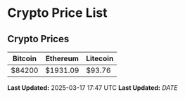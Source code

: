 # Crypto Price List

## Crypto Prices
| Bitcoin | Ethereum | Litecoin |
| ------- | -------- | -------- |
| $84200 | $1931.09 | $93.76 |
**Last Updated:** 2025-03-17 17:47 UTC
**Last Updated:** $DATE$
